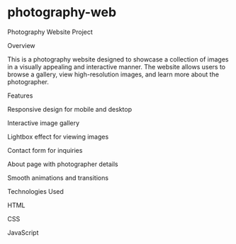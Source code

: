 # photography-web
Photography Website Project

Overview

This is a photography website designed to showcase a collection of images in a visually appealing and interactive manner. The website allows users to browse a gallery, view high-resolution images, and learn more about the photographer.

Features

Responsive design for mobile and desktop

Interactive image gallery

Lightbox effect for viewing images

Contact form for inquiries

About page with photographer details

Smooth animations and transitions

Technologies Used

HTML

CSS

JavaScript




